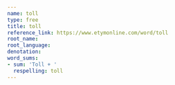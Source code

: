 ```yaml
---
name: toll
type: free
title: toll
reference_link: https://www.etymonline.com/word/toll
root_name: 
root_language: 
denotation: 
word_sums:
- sum: 'Toll + '
  respelling: toll
---
```

